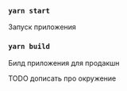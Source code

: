 ### `yarn start`

Запуск приложения

### `yarn build`

Билд приложения для продакшн

TODO дописать про окружение